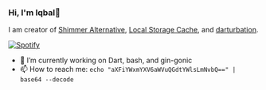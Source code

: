 ### Hi, I'm Iqbal👋

I am creator of [Shimmer Alternative](https://pub.dev/packages/shimmer_alternative), [Local Storage Cache](https://pub.dev/packages/local_storage_cache), and [darturbation](https://github.com/protheeuz/darturbation).



[![Spotify](https://novatorem.bgstatic.vercel.app/api/spotify)](https://open.spotify.com/user/312jhimd3fjv2utzftuayfkl7bwa?si=642852a91dff4288)



- 🔭 I’m currently working on Dart, bash, and gin-gonic
- 📫 How to reach me: `echo "aXFiYWxmYXV6aWVuQGdtYWlsLmNvbQ==" | base64 --decode`
